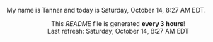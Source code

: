 My name is Tanner and today is Saturday, October 14, 8:27 AM EDT.

<p align="center">This <i>README</i> file is generated <b>every 3 hours</b>!</br>Last refresh: Saturday, October 14, 8:27 AM EDT<br /></p>
